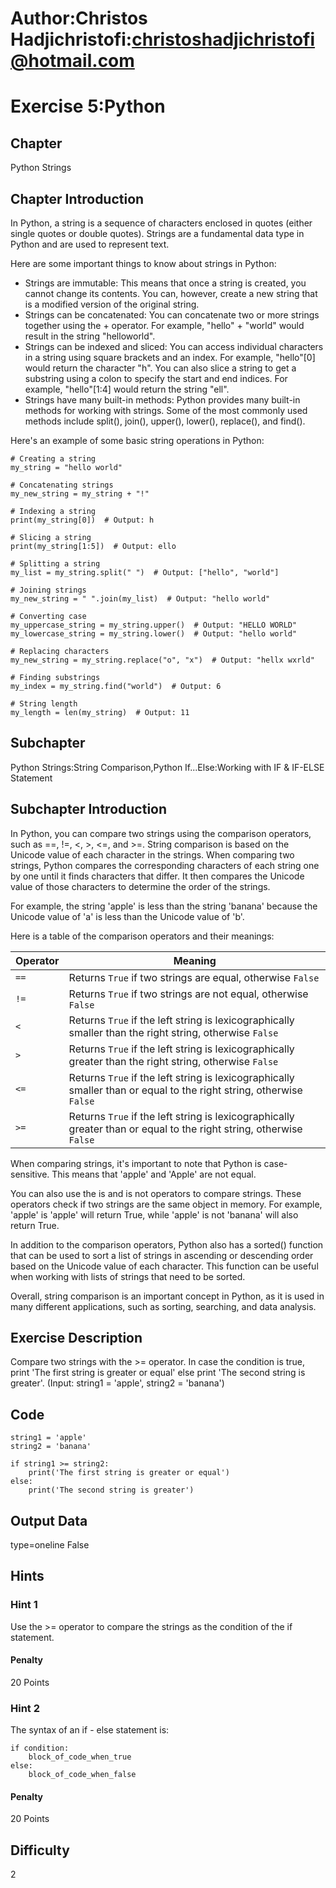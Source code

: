 # Author:Christos Hadjichristofi:christoshadjichristofi@hotmail.com

# Exercise 5:Python

## Chapter
Python Strings

## Chapter Introduction
In Python, a string is a sequence of characters enclosed in quotes (either single quotes or double quotes). Strings are a fundamental data type in Python and are used to represent text.

Here are some important things to know about strings in Python:
- Strings are immutable: This means that once a string is created, you cannot change its contents. You can, however, create a new string that is a modified version of the original string.
- Strings can be concatenated: You can concatenate two or more strings together using the + operator. For example, "hello" + "world" would result in the string "helloworld".
- Strings can be indexed and sliced: You can access individual characters in a string using square brackets and an index. For example, "hello"[0] would return the character "h". You can also slice a string to get a substring using a colon to specify the start and end indices. For example, "hello"[1:4] would return the string "ell".
- Strings have many built-in methods: Python provides many built-in methods for working with strings. Some of the most commonly used methods include split(), join(), upper(), lower(), replace(), and find().

Here's an example of some basic string operations in Python:
```py3
# Creating a string
my_string = "hello world"

# Concatenating strings
my_new_string = my_string + "!"

# Indexing a string
print(my_string[0])  # Output: h

# Slicing a string
print(my_string[1:5])  # Output: ello

# Splitting a string
my_list = my_string.split(" ")  # Output: ["hello", "world"]

# Joining strings
my_new_string = " ".join(my_list)  # Output: "hello world"

# Converting case
my_uppercase_string = my_string.upper()  # Output: "HELLO WORLD"
my_lowercase_string = my_string.lower()  # Output: "hello world"

# Replacing characters
my_new_string = my_string.replace("o", "x")  # Output: "hellx wxrld"

# Finding substrings
my_index = my_string.find("world")  # Output: 6

# String length
my_length = len(my_string)  # Output: 11
```

## Subchapter
Python Strings:String Comparison,Python If...Else:Working with IF & IF-ELSE Statement

## Subchapter Introduction
In Python, you can compare two strings using the comparison operators, such as ==, !=, <, >, <=, and >=. String comparison is based on the Unicode value of each character in the strings. When comparing two strings, Python compares the corresponding characters of each string one by one until it finds characters that differ. It then compares the Unicode value of those characters to determine the order of the strings.

For example, the string 'apple' is less than the string 'banana' because the Unicode value of 'a' is less than the Unicode value of 'b'.

Here is a table of the comparison operators and their meanings:

| Operator | Meaning |
| -------- | ----------- |
| `==` | Returns `True` if two strings are equal, otherwise `False` |
| `!=` | Returns `True` if two strings are not equal, otherwise `False` |
| `<` | Returns `True` if the left string is lexicographically smaller than the right string, otherwise `False` |
| `>` | Returns `True` if the left string is lexicographically greater than the right string, otherwise `False` |
| `<=` | Returns `True` if the left string is lexicographically smaller than or equal to the right string, otherwise `False` |
| `>=` | Returns `True` if the left string is lexicographically greater than or equal to the right string, otherwise `False` |

When comparing strings, it's important to note that Python is case-sensitive. This means that 'apple' and 'Apple' are not equal.

You can also use the is and is not operators to compare strings. These operators check if two strings are the same object in memory. For example, 'apple' is 'apple' will return True, while 'apple' is not 'banana' will also return True.

In addition to the comparison operators, Python also has a sorted() function that can be used to sort a list of strings in ascending or descending order based on the Unicode value of each character. This function can be useful when working with lists of strings that need to be sorted.

Overall, string comparison is an important concept in Python, as it is used in many different applications, such as sorting, searching, and data analysis.

## Exercise Description
Compare two strings with the >= operator. In case the condition is true, print 'The first string is greater or equal' else print 'The second string is greater'. (Input: string1 = 'apple', string2 = 'banana')

## Code
```py3
string1 = 'apple'
string2 = 'banana'

if string1 >= string2:
	print('The first string is greater or equal')
else:
	print('The second string is greater')
```

## Output Data
type=oneline
False

## Hints

### Hint 1
Use the >= operator to compare the strings as the condition of the if statement.

#### Penalty
20 Points

### Hint 2
The syntax of an if - else statement is:
```py3
if condition:
	block_of_code_when_true
else:
	block_of_code_when_false
```

#### Penalty
20 Points

## Difficulty
2